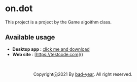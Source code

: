 # on.dot

This project is a project by the Game algoithm class.

## Available usage

- **Desktop app** : [click me and download]()
- **Web site** : [https://testcode.com]()
<br />
<br />
<div align="center">
    Copyrightⓒ2021 By <a href="https://github.com/bad-year">bad-year</a>. All right reserved.
</div>
